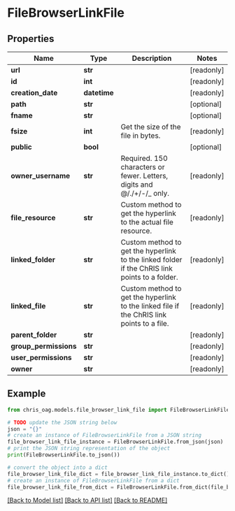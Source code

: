 # FileBrowserLinkFile


## Properties

Name | Type | Description | Notes
------------ | ------------- | ------------- | -------------
**url** | **str** |  | [readonly] 
**id** | **int** |  | [readonly] 
**creation_date** | **datetime** |  | [readonly] 
**path** | **str** |  | [optional] 
**fname** | **str** |  | [optional] 
**fsize** | **int** | Get the size of the file in bytes. | [readonly] 
**public** | **bool** |  | [optional] 
**owner_username** | **str** | Required. 150 characters or fewer. Letters, digits and @/./+/-/_ only. | [readonly] 
**file_resource** | **str** | Custom method to get the hyperlink to the actual file resource. | [readonly] 
**linked_folder** | **str** | Custom method to get the hyperlink to the linked folder if the ChRIS link points to a folder. | [readonly] 
**linked_file** | **str** | Custom method to get the hyperlink to the linked file if the ChRIS link points to a file. | [readonly] 
**parent_folder** | **str** |  | [readonly] 
**group_permissions** | **str** |  | [readonly] 
**user_permissions** | **str** |  | [readonly] 
**owner** | **str** |  | [readonly] 

## Example

```python
from chris_oag.models.file_browser_link_file import FileBrowserLinkFile

# TODO update the JSON string below
json = "{}"
# create an instance of FileBrowserLinkFile from a JSON string
file_browser_link_file_instance = FileBrowserLinkFile.from_json(json)
# print the JSON string representation of the object
print(FileBrowserLinkFile.to_json())

# convert the object into a dict
file_browser_link_file_dict = file_browser_link_file_instance.to_dict()
# create an instance of FileBrowserLinkFile from a dict
file_browser_link_file_from_dict = FileBrowserLinkFile.from_dict(file_browser_link_file_dict)
```
[[Back to Model list]](../README.md#documentation-for-models) [[Back to API list]](../README.md#documentation-for-api-endpoints) [[Back to README]](../README.md)


